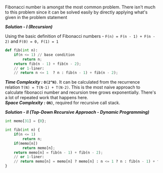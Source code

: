 Fibonacci number is amongst the most common problem. There isn't much to this problem since it can be solved easily by directly applying what's given in the problem statement 

_**Solution - I (Recursion)**_

Using the basic definition of Fibonacci numbers - `F(n) = F(n - 1) + F(n - 2)` and `F(0) = 0, F(1) = 1`

```python
def fib(int n): 
	if(n <= 1) // base condition
		return n;
	return fib(n - 1) + fib(n - 2);
	// or 1-liner:
	// return n <= 1  ? n : fib(n - 1) + fib(n - 2);
```

_**Time Complexity :**_ **`O(2^N)`**. It can be calculated from the recurrence relation `T(N) = T(N-1) + T(N-2)`. This is the most naive approach to calculate fibonacci number and recursion tree grows exponentially. There's a lot of repeated work that happens here.  
_**Space Complexity :**_ **`ON)`**, required for recursive call stack.


_**Solution - II (Top-Down Recursive Approach - Dynamic Programming)**_

```python
int memo[31] = {0};

int fib(int n) {
	if(n <= 1)
		return n;
	if(memo[n])
		return memo[n];
	return memo[n] = fib(n - 1) + fib(n - 2);
	// or 1-liner:
	// return memo[n] = memo[n] ? memo[n] : n <= 1 ? n : fib(n - 1) + fib(n - 2);
}
```
